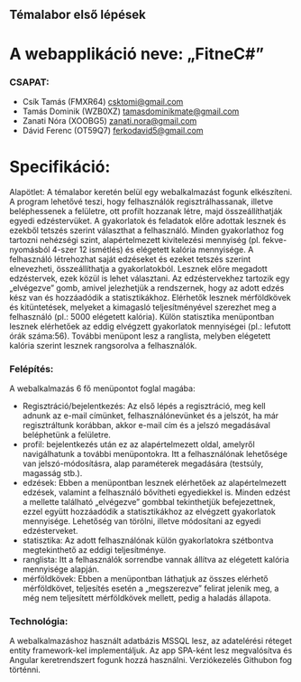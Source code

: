 ## Témalabor első lépések
# A webapplikáció neve: „FitneC#”

### CSAPAT: 
- Csík Tamás (FMXR64) csktomi@gmail.com
- Tamás Dominik (WZB0XZ) tamasdominikmate@gmail.com
- Zanati Nóra (XOOBG5) zanati.nora@gmail.com
- Dávid Ferenc (OT59Q7) ferkodavid5@gmail.com
        

# Specifikáció:  
Alapötlet: A témalabor keretén belül egy webalkalmazást fogunk elkészíteni. A program lehetővé teszi, hogy felhasználók regisztrálhassanak, illetve beléphessenek a felületre, ott profilt hozzanak létre, majd összeállíthatják egyedi edzéstervüket. A gyakorlatok és feladatok előre adottak lesznek és ezekből tetszés szerint választhat a felhasználó. Minden gyakorlathoz fog tartozni nehézségi szint, alapértelmezett kivitelezési mennyiség (pl. fekve-nyomásból 4-szer 12 ismétlés) és elégetett kalória mennyisége. A felhasználó létrehozhat saját edzéseket és ezeket tetszés szerint elnevezheti, összeállíthatja a gyakorlatokból. Lesznek előre megadott edzéstervek, ezek közül is lehet választani. Az edzéstervekhez tartozik egy „elvégezve” gomb, amivel jelezhetjük a rendszernek, hogy az adott edzés kész van és hozzáadódik a statisztikákhoz. Elérhetők lesznek mérföldkövek és kitüntetések, melyeket a kimagasló teljesítményével szerezhet meg a felhasználó (pl.: 5000 elégetett kalória). Külön statisztika menüpontban lesznek elérhetőek az eddig elvégzett gyakorlatok mennyiségei (pl.: lefutott órák száma:56). További menüpont lesz a ranglista, melyben elégetett kalória szerint lesznek rangsorolva a felhasználók. 

### Felépítés: 
A webalkalmazás 6 fő menüpontot foglal magába:
- Regisztráció/bejelentkezés: Az első lépés a regisztráció, meg kell adnunk az e-mail címünket, felhasználónevünket és a jelszót, ha már regisztráltunk korábban, akkor e-mail cím és a jelszó megadásával beléphetünk a felületre. 
- profil: bejelentkezés után ez az alapértelmezett oldal, amelyről navigálhatunk a további menüpontokra. Itt a felhasználónak lehetősége van jelszó-módosításra, alap paraméterek megadására (testsúly, magasság stb.).
- edzések: Ebben a menüpontban lesznek elérhetőek az alapértelmezett edzések, valamint a felhasználó bővítheti egyediekkel is. Minden edzést a mellette található „elvégezve” gombbal tekinthetjük befejezettnek, ezzel együtt hozzáadódik a statisztikákhoz az elvégzett gyakorlatok mennyisége. Lehetőség van törölni, illetve módosítani az egyedi edzésterveket.
- statisztika: Az adott felhasználónak külön gyakorlatokra szétbontva megtekinthető az eddigi teljesítménye.
- ranglista: Itt a felhasználók sorrendbe vannak állítva az elégetett kalória mennyisége alapján.
- mérföldkövek: Ebben a menüpontban láthatjuk az összes elérhető mérföldkövet, teljesítés esetén a „megszerezve” felirat jelenik meg, a még nem teljesített mérföldkövek mellett, pedig a haladás állapota.

### Technológia: 
A webalkalmazáshoz használt adatbázis MSSQL lesz, az adatelérési réteget entity framework-kel implementáljuk. Az app SPA-ként lesz megvalósítva és Angular keretrendszert fogunk hozzá használni. Verziókezelés Githubon fog történni.

